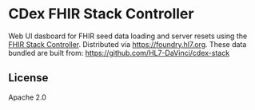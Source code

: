 # CDex FHIR Stack Controller

Web UI dasboard for FHIR seed data loading and server resets using the [FHIR Stack Controller](https://github.com/preston/skycapp-fhir-stack-controller). Distributed via https://foundry.hl7.org. These data bundled are built from: https://github.com/HL7-DaVinci/cdex-stack

## License

Apache 2.0
